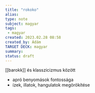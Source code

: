 ```yaml
---
title: "rokoko"
alias: 
type: note
subject: magyar
tags:
 - magyar
created: 2023.02.28 08:58
created_by: Ádám
TARGET DECK: magyar
summary: 
status: draft 
---
```

[[barokk]] és klasszicizmus között
- apró benyomások fontossága
- ízek, illatok, hangulatok megörökítése